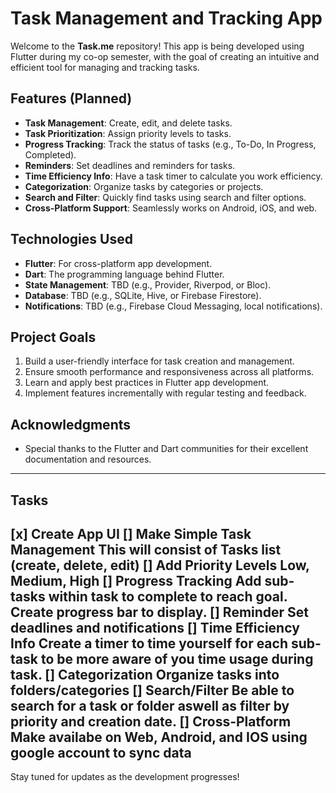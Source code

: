 # Task Management and Tracking App

Welcome to the **Task.me** repository! This app is being developed using Flutter during my co-op semester, with the goal of creating an intuitive and efficient tool for managing and tracking tasks.

## Features (Planned)

- **Task Management**: Create, edit, and delete tasks.
- **Task Prioritization**: Assign priority levels to tasks.
- **Progress Tracking**: Track the status of tasks (e.g., To-Do, In Progress, Completed).
- **Reminders**: Set deadlines and reminders for tasks.
- **Time Efficiency Info**: Have a task timer to calculate you work efficiency.
- **Categorization**: Organize tasks by categories or projects.
- **Search and Filter**: Quickly find tasks using search and filter options.
- **Cross-Platform Support**: Seamlessly works on Android, iOS, and web.

## Technologies Used

- **Flutter**: For cross-platform app development.
- **Dart**: The programming language behind Flutter.
- **State Management**: TBD (e.g., Provider, Riverpod, or Bloc).
- **Database**: TBD (e.g., SQLite, Hive, or Firebase Firestore).
- **Notifications**: TBD (e.g., Firebase Cloud Messaging, local notifications).

## Project Goals

1. Build a user-friendly interface for task creation and management.
2. Ensure smooth performance and responsiveness across all platforms.
3. Learn and apply best practices in Flutter app development.
4. Implement features incrementally with regular testing and feedback.

## Acknowledgments

- Special thanks to the Flutter and Dart communities for their excellent documentation and resources.
---
## Tasks
[x] Create App UI
[] Make Simple Task Management
  This will consist of Tasks list (create, delete, edit)
[] Add Priority Levels 
  Low, Medium, High
[] Progress Tracking
  Add sub-tasks within task to complete to reach goal. Create progress bar to display.
[] Reminder
  Set deadlines and notifications
[] Time Efficiency Info
  Create a timer to time yourself for each sub-task to be more aware of you time usage during task.
[] Categorization
  Organize tasks into folders/categories
[] Search/Filter
  Be able to search for a task or folder aswell as filter by priority and creation date.
[] Cross-Platform
  Make availabe on Web, Android, and IOS using google account to sync data
---

Stay tuned for updates as the development progresses!

